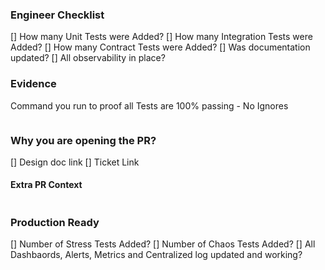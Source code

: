 ### Engineer Checklist

[] How many Unit Tests were Added?
[] How many Integration Tests were Added?
[] How many Contract Tests were Added?
[] Was documentation updated?
[] All observability in place?

### Evidence

Command you run to proof all Tests are 100% passing - No Ignores 
```
```

### Why you are opening the PR?

[] Design doc link 
[] Ticket Link 

#### Extra PR Context 
```
```

### Production Ready

[] Number of Stress Tests Added?
[] Number of Chaos Tests Added?
[] All Dashbaords, Alerts, Metrics and Centralized log updated and working?
